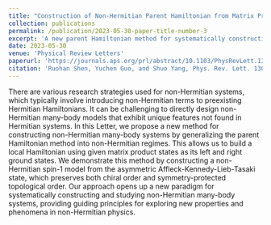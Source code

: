 ```yaml
---
title: "Construction of Non-Hermitian Parent Hamiltonian from Matrix Product States"
collection: publications
permalink: /publication/2023-05-30-paper-title-number-3
excerpt: 'A new parent Hamiltonian method for systematically constructing non-Hermitian systems.'
date: 2023-05-30
venue: 'Physical Review Letters'
paperurl: 'https://journals.aps.org/prl/abstract/10.1103/PhysRevLett.130.220401'
citation: 'Ruohan Shen, Yuchen Guo, and Shuo Yang, Phys. Rev. Lett. 130, 220401 (2023).'
---
```

There are various research strategies used for non-Hermitian systems, which typically involve introducing non-Hermitian terms to preexisting Hermitian Hamiltonians. It can be challenging to directly design non-Hermitian many-body models that exhibit unique features not found in Hermitian systems. In this Letter, we propose a new method for constructing non-Hermitian many-body systems by generalizing the parent Hamiltonian method into non-Hermitian regimes. This allows us to build a local Hamiltonian using given matrix product states as its left and right ground states. We demonstrate this method by constructing a non-Hermitian spin-1 model from the asymmetric Affleck-Kennedy-Lieb-Tasaki state, which preserves both chiral order and symmetry-protected topological order. Our approach opens up a new paradigm for systematically constructing and studying non-Hermitian many-body systems, providing guiding principles for exploring new properties and phenomena in non-Hermitian physics.
